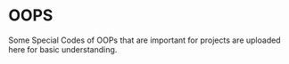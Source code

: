 # OOPS
Some Special Codes of OOPs that are important for projects are uploaded here for basic understanding. 
